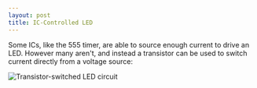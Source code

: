 ```yaml
---
layout: post
title: IC-Controlled LED
---
```


Some ICs, like the 555 timer, are able to source enough current to drive an
LED. However many aren't, and instead a transistor can be used to switch
current directly from a voltage source:

![Transistor-switched LED circuit](/circuits/images/5v_ic_controlled_led.png)
